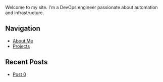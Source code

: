 Welcome to my site. I'm a DevOps engineer passionate about automation and infrastructure.

## Navigation

- [About Me](./about.md)
- [Projects](./projects.md)

## Recent Posts

- [Post 0](./posts/post-0.md)
